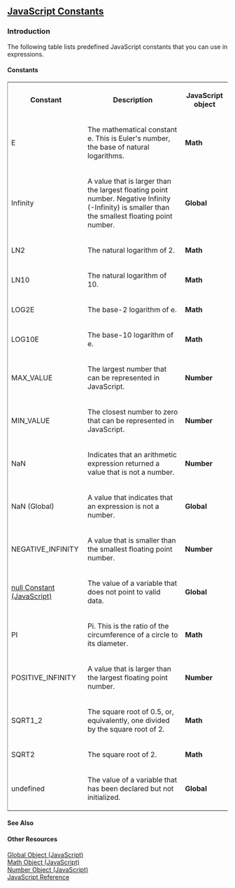 ## [JavaScript Constants](JavaScript-Constants.html)

### Introduction 

 The following table lists predefined JavaScript constants that you can use in expressions.

#### Constants 

<div id="sectionSection0" class="section" name="collapseableSection" style="" expanded="true">
  <div class="caption"></div>
  <div class="tableSection">
    <table width="50%" cellspacing="2" cellpadding="5" frame="lhs">
      <tr>
        <th>
          <p xmlns:util="util">
            Constant
          </p>
        </th>
        <th>
          <p xmlns:util="util">
            Description
          </p>
        </th>
        <th>
          <p xmlns:util="util">
            JavaScript object
          </p>
        </th>
      </tr>
      <tr>
        <td>
          <p xmlns:util="util">
            E
          </p>
        </td>
        <td>
          <p xmlns:util="util">
            The mathematical constant e. This is Euler's number, the base of natural logarithms.
          </p>
        </td>
        <td>
          <p xmlns:util="util">
            <b>Math</b>
          </p>
        </td>
      </tr>
      <tr>
        <td>
          <p xmlns:util="util">
            Infinity
          </p>
        </td>
        <td>
          <p xmlns:util="util">
            A value that is larger than the largest floating point number. Negative Infinity (-Infinity) is smaller than the smallest floating point number.
          </p>
        </td>
        <td>
          <p xmlns:util="util">
            <b>Global</b>
          </p>
        </td>
      </tr>
      <tr>
        <td>
          <p xmlns:util="util">
            LN2
          </p>
        </td>
        <td>
          <p xmlns:util="util">
            The natural logarithm of 2.
          </p>
        </td>
        <td>
          <p xmlns:util="util">
            <b>Math</b>
          </p>
        </td>
      </tr>
      <tr>
        <td>
          <p xmlns:util="util">
            LN10
          </p>
        </td>
        <td>
          <p xmlns:util="util">
            The natural logarithm of 10.
          </p>
        </td>
        <td>
          <p xmlns:util="util">
            <b>Math</b>
          </p>
        </td>
      </tr>
      <tr>
        <td>
          <p xmlns:util="util">
            LOG2E
          </p>
        </td>
        <td>
          <p xmlns:util="util">
            The base-2 logarithm of e.
          </p>
        </td>
        <td>
          <p xmlns:util="util">
            <b>Math</b>
          </p>
        </td>
      </tr>
      <tr>
        <td>
          <p xmlns:util="util">
            LOG10E
          </p>
        </td>
        <td>
          <p xmlns:util="util">
            The base-10 logarithm of e.
          </p>
        </td>
        <td>
          <p xmlns:util="util">
            <b>Math</b>
          </p>
        </td>
      </tr>
      <tr>
        <td>
          <p xmlns:util="util">
            MAX_VALUE
          </p>
        </td>
        <td>
          <p xmlns:util="util">
            The largest number that can be represented in JavaScript.
          </p>
        </td>
        <td>
          <p xmlns:util="util">
            <b>Number</b>
          </p>
        </td>
      </tr>
      <tr>
        <td>
          <p xmlns:util="util">
            MIN_VALUE
          </p>
        </td>
        <td>
          <p xmlns:util="util">
            The closest number to zero that can be represented in JavaScript.
          </p>
        </td>
        <td>
          <p xmlns:util="util">
            <b>Number</b>
          </p>
        </td>
      </tr>
      <tr>
        <td>
          <p xmlns:util="util">
            NaN
          </p>
        </td>
        <td>
          <p xmlns:util="util">
            Indicates that an arithmetic expression returned a value that is not a number.
          </p>
        </td>
        <td>
          <p xmlns:util="util">
            <b>Number</b>
          </p>
        </td>
      </tr>
      <tr>
        <td>
          <p xmlns:util="util">
            NaN (Global)
          </p>
        </td>
        <td>
          <p xmlns:util="util">
            A value that indicates that an expression is not a number.
          </p>
        </td>
        <td>
          <p xmlns:util="util">
            <b>Global</b>
          </p>
        </td>
      </tr>
      <tr>
        <td>
          <p xmlns:util="util">
            NEGATIVE_INFINITY
          </p>
        </td>
        <td>
          <p xmlns:util="util">
            A value that is smaller than the smallest floating point number.
          </p>
        </td>
        <td>
          <p xmlns:util="util">
            <b>Number</b>
          </p>
        </td>
      </tr>
      <tr>
        <td>
          <p xmlns:util="util">
            <span sdata="link"><a href="d98d2a02-1e8c-4c3e-93f0-2a16d453cc33.htm">null Constant (JavaScript)</a></span>
          </p>
        </td>
        <td>
          <p xmlns:util="util">
            The value of a variable that does not point to valid data.
          </p>
        </td>
        <td>
          <p xmlns:util="util">
            <b>Global</b>
          </p>
        </td>
      </tr>
      <tr>
        <td>
          <p xmlns:util="util">
            PI
          </p>
        </td>
        <td>
          <p xmlns:util="util">
            Pi. This is the ratio of the circumference of a circle to its diameter.
          </p>
        </td>
        <td>
          <p xmlns:util="util">
            <b>Math</b>
          </p>
        </td>
      </tr>
      <tr>
        <td>
          <p xmlns:util="util">
            POSITIVE_INFINITY
          </p>
        </td>
        <td>
          <p xmlns:util="util">
            A value that is larger than the largest floating point number.
          </p>
        </td>
        <td>
          <p xmlns:util="util">
            <b>Number</b>
          </p>
        </td>
      </tr>
      <tr>
        <td>
          <p xmlns:util="util">
            SQRT1_2
          </p>
        </td>
        <td>
          <p xmlns:util="util">
            The square root of 0.5, or, equivalently, one divided by the square root of 2.
          </p>
        </td>
        <td>
          <p xmlns:util="util">
            <b>Math</b>
          </p>
        </td>
      </tr>
      <tr>
        <td>
          <p xmlns:util="util">
            SQRT2
          </p>
        </td>
        <td>
          <p xmlns:util="util">
            The square root of 2.
          </p>
        </td>
        <td>
          <p xmlns:util="util">
            <b>Math</b>
          </p>
        </td>
      </tr>
      <tr>
        <td>
          <p xmlns:util="util">
            undefined
          </p>
        </td>
        <td>
          <p xmlns:util="util">
            The value of a variable that has been declared but not initialized.
          </p>
        </td>
        <td>
          <p xmlns:util="util">
            <b>Global</b>
          </p>
        </td>
      </tr>
    </table>
  </div>
</div>

#### See Also 

<div id="seeAlsoSection" class="section" name="collapseableSection" style="">
  <h4 class="subHeading">
    Other Resources
  </h4>
  <div class="seeAlsoStyle">
    <span sdata="link" xmlns:util="util"><a href="81a40cad-9354-4e38-8ad0-83fc4257baee.htm">Global Object (JavaScript)</a></span>
  </div>
  <div class="seeAlsoStyle">
    <span sdata="link" xmlns:util="util"><a href="607b94cb-921c-43cd-b514-fdbc13aeced6.htm">Math Object (JavaScript)</a></span>
  </div>
  <div class="seeAlsoStyle">
    <span sdata="link" xmlns:util="util"><a href="76e87c37-cf6c-46cc-bafa-04be1fe3d78d.htm">Number Object (JavaScript)</a></span>
  </div>
  <div class="seeAlsoStyle">
    <span sdata="link" xmlns:util="util"><a href="29f83a2c-48c5-49e2-9ae0-7371d2cda2ff.htm">JavaScript Reference</a></span>
  </div>
</div>

